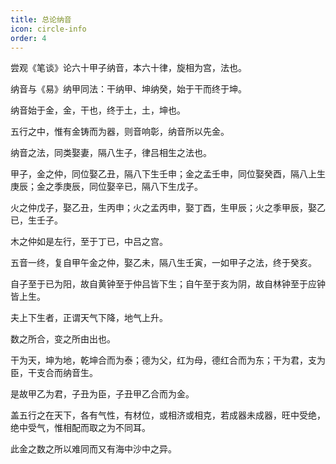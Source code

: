 ```yaml
---
title: 总论纳音
icon: circle-info
order: 4
---
```


尝观《笔谈》论六十甲子纳音，本六十律，旋相为宫，法也。

纳音与《易》纳甲同法：干纳甲、坤纳癸，始于干而终于坤。

纳音始于金，金，干也，终于土，土，坤也。

五行之中，惟有金铸而为器，则音响彰，纳音所以先金。

纳音之法，同类娶妻，隔八生子，律吕相生之法也。

甲子，金之仲，同位娶乙丑，隔八下生壬申；金之孟壬申，同位娶癸酉，隔八上生庚辰；金之季庚辰，同位娶辛已，隔八下生戊子。

火之仲戊子，娶乙丑，生丙申；火之孟丙申，娶丁酉，生甲辰；火之季甲辰，娶乙已，生壬子。

木之仲如是左行，至于丁已，中吕之宫。

五音一终，复自甲午金之仲，娶乙未，隔八生壬寅，一如甲子之法，终于癸亥。

自子至于已为阳，故自黄钟至于仲吕皆下生；自午至于亥为阴，故自林钟至于应钟皆上生。

夫上下生者，正谓天气下降，地气上升。

数之所合，变之所由出也。

干为天，坤为地，乾坤合而为泰；德为父，红为母，德红合而为东；干为君，支为臣，干支合而纳音生。

是故甲乙为君，子丑为臣，子丑甲乙合而为金。

盖五行之在天下，各有气性，有材位，或相济或相克，若成器未成器，旺中受绝，绝中受气，惟相配而取之为不同耳。

此金之数之所以难同而又有海中沙中之异。

